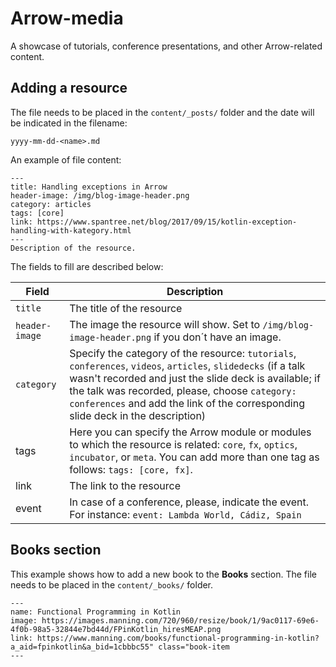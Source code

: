 # Arrow-media

A showcase of tutorials, conference presentations, and other Arrow-related content.

## Adding a resource

The file needs to be placed in the `content/_posts/` folder and the date will be indicated in the filename:

```
yyyy-mm-dd-<name>.md
```

An example of file content:

```
---
title: Handling exceptions in Arrow
header-image: /img/blog-image-header.png
category: articles
tags: [core]
link: https://www.spantree.net/blog/2017/09/15/kotlin-exception-handling-with-kategory.html
---
Description of the resource.
```
The fields to fill are described below:

| Field | Description |
| ----- | ----------- |
| `title` | The title of the resource
| `header-image` | The image the resource will show. Set to `/img/blog-image-header.png` if you don´t have an image. |
| `category` | Specify the category of the resource: `tutorials`, `conferences`, `videos`, `articles`, `slidedecks` (if a talk wasn't recorded and just the slide deck is available; if the talk was recorded, please, choose `category: conferences` and add the link of the corresponding slide deck in the description) |
| tags | Here you can specify the Arrow module or modules to which the resource is related: `core`, `fx`, `optics`, `incubator`, or `meta`. You can add more than one tag as follows: `tags: [core, fx]`. |
| link | The link to the resource |
| event | In case of a conference, please, indicate the event. For instance: `event: Lambda World, Cádiz, Spain` |

## Books section
This example shows how to add a new book to the **Books** section.
The file needs to be placed in the `content/_books/` folder.

```
---
name: Functional Programming in Kotlin
image: https://images.manning.com/720/960/resize/book/1/9ac0117-69e6-4f0b-98a5-32844e7bd44d/FPinKotlin_hiresMEAP.png
link: https://www.manning.com/books/functional-programming-in-kotlin?a_aid=fpinkotlin&a_bid=1cbbbc55" class="book-item
---
```
